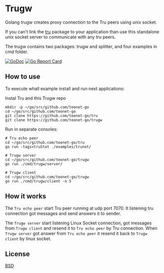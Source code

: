 # Trugw

Golang trugw creates proxy connection to the Tru peers using unix socket.

If you can't link the [tru](https://github.com/teonet-go/tru) package to your application than use this standalone unix socket server to communicate with any tru peers.

The trugw contains two packages: trugw and splitter, and four examples in cmd folder.

[![GoDoc](https://godoc.org/github.com/teonet-go/trugw?status.svg)](https://godoc.org/github.com/teonet-go/trugw/)
[![Go Report Card](https://goreportcard.com/badge/github.com/teonet-go/trugw)](https://goreportcard.com/report/github.com/teonet-go/trugw)

## How to use

To execute whall example install and run next applications:

Instal Tru and this Trugw repo

```shell
mkdir -p ~/go/src/github.com/teonet-go
cd ~/go/src/github.com/teonet-go
git clone https://github.com/teonet-go/tru
git clone https://github.com/teonet-go/trugw
```

Run in separate consoles:

```shell
# Tru echo peer
cd ~/go/src/github.com/teonet-go/tru
go run -tags=truStat ./examples/trunet/
```

```shell
# Trugw server
cd ~/go/src/github.com/teonet-go/trugw
go run ./cmd/trugw/server/
```

```shell
# Trugw client
cd ~/go/src/github.com/teonet-go/trugw
go run ./cmd/trugw/client -n 5
```

## How it works

The `Tru echo peer` start Tru peer running at udp port 7070. It listening tru connection got messages and send answers it to sender.

The `Trugw server` start listening Linux Socket connection, got messages from `Trugw client` and resend it to `Tru echo peer` by Tru connection. When `Trugw server` got answer from `Tru echo peer` it resend it back to `Trugw client` by linux socket.

## License

[BSD](LICENSE)
